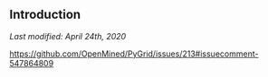 ## Introduction

_Last modified: April 24th, 2020_

https://github.com/OpenMined/PyGrid/issues/213#issuecomment-547864809
